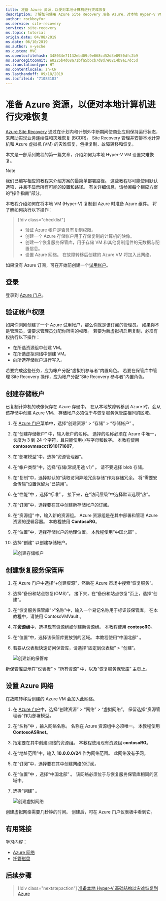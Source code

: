 ```yaml
---
title: 准备 Azure 资源，以便对本地计算机进行灾难恢复
description: 了解如何使用 Azure Site Recovery 准备 Azure，对本地 Hyper-V VM 进行灾难恢复。
author: rockboyfor
ms.service: site-recovery
services: site-recovery
ms.topic: tutorial
origin.date: 04/08/2019
ms.date: 06/10/2019
ms.author: v-yeche
ms.custom: MVC
ms.openlocfilehash: 348034e71132ebd09c9e068cd52d3e8950dfc2b9
ms.sourcegitcommit: e0225b4d68a71bfa5bbcb7d8d7e0214b9a17dc5d
ms.translationtype: HT
ms.contentlocale: zh-CN
ms.lasthandoff: 09/18/2019
ms.locfileid: "71083183"
---
```

# <a name="prepare-azure-resources-for-disaster-recovery-of-on-premises-machines"></a>准备 Azure 资源，以便对本地计算机进行灾难恢复

 [Azure Site Recovery](site-recovery-overview.md) 通过在计划内和计划外中断期间使商业应用保持运行状态，来帮助实现业务连续性和灾难恢复 (BCDR)。 Site Recovery 管理并安排本地计算机和 Azure 虚拟机 (VM) 的灾难恢复，包括复制、故障转移和恢复。

本文是一部系列教程的第一篇文章，介绍如何为本地 Hyper-V VM 设置灾难恢复。

> [!NOTE]
> 我们已编写相应的教程来介绍方案的最简单部署路径。 这些教程尽可能使用默认选项，并且不显示所有可能的设置和路径。 有关详细信息，请参阅每个相应方案的“操作指南”部分。

本教程介绍如何在将本地 VM (Hyper-V) 复制到 Azure 时准备 Azure 组件。 将了解如何执行以下操作：

> [!div class="checklist"]
> * 验证 Azure 帐户是否具有复制权限。
> * 创建一个 Azure 存储帐户用于存储复制的计算机的映像。
> * 创建一个恢复服务保管库，用于存储 VM 和其他复制组件的元数据与配置信息。
> * 设置 Azure 网络。 在故障转移后创建的 Azure VM 将加入此网络。

如果没有 Azure 订阅，可在开始前创建一个[试用帐户](https://www.azure.cn/pricing/1rmb-trial/)。

## <a name="sign-in"></a>登录

登录到 [Azure 门户](http://portal.azure.cn)。

## <a name="verify-account-permissions"></a>验证帐户权限

如果你刚刚创建了一个 Azure 试用帐户，那么你就是该订阅的管理员。 如果你不是管理员，请要求管理员分配你所需的权限。 若要为新虚拟机启用复制，必须有权执行以下操作：

- 在所选资源组中创建 VM。
- 在所选虚拟网络中创建 VM。
- 向所选存储帐户进行写入。

若要完成这些任务，应为帐户分配“虚拟机参与者”内置角色。 若要在保管库中管理 Site Recovery 操作，应为帐户分配“Site Recovery 参与者”内置角色。

## <a name="create-a-storage-account"></a>创建存储帐户

已复制计算机的映像保存在 Azure 存储中。 在从本地故障转移到 Azure 时，会从该存储中创建 Azure VM。 存储帐户必须位于与恢复服务保管库相同的区域。

1. 在 [Azure 门户](https://portal.azure.cn)菜单中，选择“创建资源” > “存储” > “存储帐户”    。
    
    <!--MOONCAKE: CORRECT ON **Storage account**-->
    
2. 在“创建存储帐户”  中，输入帐户的名称。  选择的名称必须在 Azure 中唯一，长度为 3 到 24 个字符，且只能使用小写字母和数字。 本教程使用 **contosovmsacct1910171607**。
3. 在“部署模型”中，选择“资源管理器”。  
4. 在“帐户类型”中，选择“存储(常规用途 v1)”   。 请不要选择 blob 存储。
5. 在“复制”中，选择默认的“读取访问异地冗余存储”作为存储冗余。   将“需要安全传输”设置保留为“已禁用”。
6. 在“性能”中  ，选择“标准”  。 接下来，在“访问层级”中选择默认选项“热”。  
7. 在“订阅”中，选择要在其中创建新存储帐户的订阅。 
8. 在“资源组”  中，输入新的资源组。 Azure 资源组是在其中部署和管理 Azure 资源的逻辑容器。 本教程使用 **ContosoRG**。
9. 在“位置”中，选择存储帐户的地理位置。  本教程使用“中国北部”  。
10. 选择“创建”  以创建存储帐户。

    ![创建存储帐户](media/tutorial-prepare-azure/create-storageacct.png)

## <a name="create-a-recovery-services-vault"></a>创建恢复服务保管库

1. 在 Azure 门户中选择“+创建资源”，然后在 Azure 市场中搜索“恢复服务”。 
2. 选择“备份和站点恢复(OMS)”。  接下来，在“备份和站点恢复”页上，选择“创建”。  
1. 在“恢复服务保管库”>“名称”中，输入一个易记名称用于标识该保管库。  在本教程中，请使用 ContosoVMVault  。
2. 在**资源组**中，选择现有资源组或创建新资源组。 本教程使用 **contosoRG**。
3. 在“位置”中，选择该保管库要放到的区域。  本教程使用“中国北部”  。
4. 若要从仪表板快速访问保管库，请选择“固定到仪表板”   >   “创建”。

    ![创建新的保管库](./media/tutorial-prepare-azure/new-vault-settings.png)

新保管库显示在“仪表板”   > “所有资源”  中，以及“恢复服务保管库”  主页上。

## <a name="set-up-an-azure-network"></a>设置 Azure 网络

在故障转移后创建的 Azure VM 会加入此网络。

1. 在 [Azure 门户](https://portal.azure.cn)中，选择“创建资源”   >   “网络” >   “虚拟网络”。 保留选择“资源管理器”作为部署模型。
2. 在“名称”中  ，输入网络名称。 名称在 Azure 资源组中必须唯一。 本教程使用 **ContosoASRnet**。
3. 指定要在其中创建网络的资源组。 本教程使用现有资源组 **contosoRG**。
4. 在“地址范围”中，输入 **10.0.0.0/24** 作为网络范围。  此网络没有子网。
5. 在“订阅”中，选择要在其中创建网络的订阅。 
6. 在“位置”中  ，选择“中国北部”  。 该网络必须位于与恢复服务保管库相同的区域中。
    
    <!--Not Available on basic DDoS protection-->
    
8. 选择“创建”  。

    ![创建虚拟网络](media/tutorial-prepare-azure/create-network.png)

创建虚拟网络需要几秒钟的时间。 创建后，可在 Azure 门户仪表板中看到它。

## <a name="useful-links"></a>有用链接

学习内容：
- [Azure 网络](/virtual-network/virtual-networks-overview)
- [托管磁盘](/virtual-machines/windows/managed-disks-overview)

## <a name="next-steps"></a>后续步骤

> [!div class="nextstepaction"]
> [准备本地 Hyper-V 基础结构以灾难恢复到 Azure](hyper-v-prepare-on-premises-tutorial.md)

<!--Update_Description: new articles on tutorial prpare azure for hyper-v -->
<!--ms.date: 06/03/2019-->